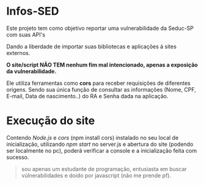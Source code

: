 # Infos-SED

Este projeto tem como objetivo reportar uma vulnerabilidade da Seduc-SP com suas API's

Dando a liberdade de importar suas bibliotecas e aplicações á sites externos.

 **O site/script NÃO TEM nenhum fim mal intencionado, apenas a exposição da vulnerabilidade.**

 Ele utiliza ferramentas como **cors** para receber requisições de diferentes origens.
 Sendo sua única função de consultar as informações (Nome, CPF, E-mail, Data de nascimento..) do RA e Senha dada na aplicação.

 # Execução do site

 Contendo _Node.js_ e _cors_ (npm install cors) instalado no seu local de inicialização, utilizando _npm start_ no
 server.js e abertura do site (podendo ser localmente no pc), poderá verificar a console e a inicialização feita com
 sucesso.


 > sou apenas um estudante de programação, entusiasta em buscar vúlnerabilidades e doido por javascript (não me prende pf).
